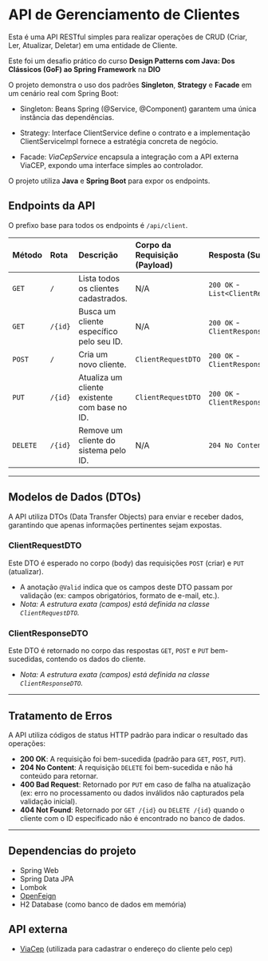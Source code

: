 # API de Gerenciamento de Clientes

Esta é uma API RESTful simples para realizar operações de CRUD (Criar, Ler, Atualizar, Deletar) em uma entidade de Cliente.

Este foi um desafio prático do curso **Design Patterns com Java: Dos Clássicos (GoF) ao Spring Framework** na **DIO**

O projeto demonstra o uso dos padrões **Singleton**, **Strategy** e **Facade** em um cenário real com Spring Boot:

- Singleton: Beans Spring (@Service, @Component) garantem uma única instância das dependências.

- Strategy: Interface ClientService define o contrato e a implementação ClientServiceImpl fornece a estratégia concreta de negócio.

- Facade: _ViaCepService_ encapsula a integração com a API externa ViaCEP, expondo uma interface simples ao controlador.

O projeto utiliza **Java** e **Spring Boot** para expor os endpoints.

## Endpoints da API

O prefixo base para todos os endpoints é `/api/client`.

| Método | Rota | Descrição | Corpo da Requisição (Payload) | Resposta (Sucesso) |
| :--- | :--- | :--- | :--- | :--- |
| `GET` | `/` | Lista todos os clientes cadastrados. | N/A | `200 OK` - `List<ClientResponseDTO>` |
| `GET` | `/{id}` | Busca um cliente específico pelo seu ID. | N/A | `200 OK` - `ClientResponseDTO` |
| `POST` | `/` | Cria um novo cliente. | `ClientRequestDTO` | `200 OK` - `ClientResponseDTO` |
| `PUT` | `/{id}` | Atualiza um cliente existente com base no ID. | `ClientRequestDTO` | `200 OK` - `ClientResponseDTO` |
| `DELETE` | `/{id}` | Remove um cliente do sistema pelo ID. | N/A | `204 No Content` |

---

## Modelos de Dados (DTOs)

A API utiliza DTOs (Data Transfer Objects) para enviar e receber dados, garantindo que apenas informações pertinentes sejam expostas.

### ClientRequestDTO

Este DTO é esperado no corpo (body) das requisições `POST` (criar) e `PUT` (atualizar).

* A anotação `@Valid` indica que os campos deste DTO passam por validação (ex: campos obrigatórios, formato de e-mail, etc.).
* *Nota: A estrutura exata (campos) está definida na classe `ClientRequestDTO`.*

### ClientResponseDTO

Este DTO é retornado no corpo das respostas `GET`, `POST` e `PUT` bem-sucedidas, contendo os dados do cliente.

* *Nota: A estrutura exata (campos) está definida na classe `ClientResponseDTO`.*

---

## Tratamento de Erros

A API utiliza códigos de status HTTP padrão para indicar o resultado das operações:

* **200 OK**: A requisição foi bem-sucedida (padrão para `GET`, `POST`, `PUT`).
* **204 No Content**: A requisição `DELETE` foi bem-sucedida e não há conteúdo para retornar.
* **400 Bad Request**: Retornado por `PUT` em caso de falha na atualização (ex: erro no processamento ou dados inválidos não capturados pela validação inicial).
* **404 Not Found**: Retornado por `GET /{id}` ou `DELETE /{id}` quando o cliente com o ID especificado não é encontrado no banco de dados.

---

## Dependencias do projeto
- Spring Web
- Spring Data JPA
- Lombok
- [OpenFeign](https://spring.io/projects/spring-cloud-openfeign)
- H2 Database (como banco de dados em memória)

## API externa
- [ViaCep](https://viacep.com.br/) (utilizada para cadastrar o endereço do cliente pelo cep)